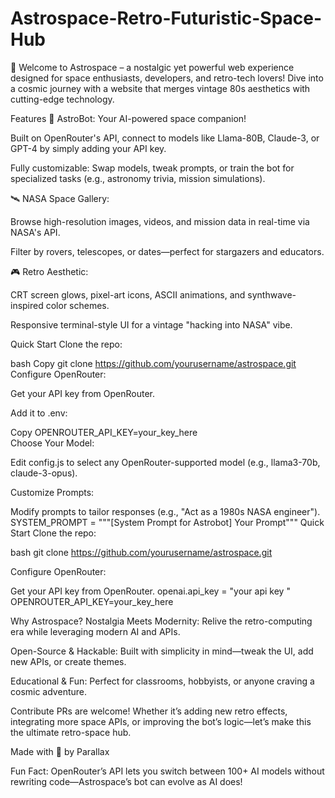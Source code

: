 # Astrospace-Retro-Futuristic-Space-Hub
🚀 Welcome to Astrospace – a nostalgic yet powerful web experience designed for space enthusiasts, developers, and retro-tech lovers! Dive into a cosmic journey with a website that merges vintage 80s aesthetics with cutting-edge technology.

Features
🤖 AstroBot: Your AI-powered space companion!

Built on OpenRouter's API, connect to models like Llama-80B, Claude-3, or GPT-4 by simply adding your API key.

Fully customizable: Swap models, tweak prompts, or train the bot for specialized tasks (e.g., astronomy trivia, mission simulations).

🛰️ NASA Space Gallery:

Browse high-resolution images, videos, and mission data in real-time via NASA's API.

Filter by rovers, telescopes, or dates—perfect for stargazers and educators.

🎮 Retro Aesthetic:

CRT screen glows, pixel-art icons, ASCII animations, and synthwave-inspired color schemes.

Responsive terminal-style UI for a vintage "hacking into NASA" vibe.

Quick Start
Clone the repo:

bash
Copy
git clone https://github.com/yourusername/astrospace.git  
Configure OpenRouter:

Get your API key from OpenRouter.

Add it to .env:

Copy
OPENROUTER_API_KEY=your_key_here  
Choose Your Model:

Edit config.js to select any OpenRouter-supported model (e.g., llama3-70b, claude-3-opus).

Customize Prompts:

Modify prompts to tailor responses (e.g., "Act as a 1980s NASA engineer").
SYSTEM_PROMPT = """[System Prompt for Astrobot]
Your Prompt"""
Quick Start
Clone the repo:

bash
git clone https://github.com/yourusername/astrospace.git  

Configure OpenRouter:

Get your API key from OpenRouter.
openai.api_key = "your api key "
OPENROUTER_API_KEY=your_key_here  

Why Astrospace?
Nostalgia Meets Modernity: Relive the retro-computing era while leveraging modern AI and APIs.

Open-Source & Hackable: Built with simplicity in mind—tweak the UI, add new APIs, or create themes.

Educational & Fun: Perfect for classrooms, hobbyists, or anyone craving a cosmic adventure.

Contribute
PRs are welcome! Whether it’s adding new retro effects, integrating more space APIs, or improving the bot’s logic—let’s make this the ultimate retro-space hub.

 Made with 🌌 by Parallax

Fun Fact: OpenRouter’s API lets you switch between 100+ AI models without rewriting code—Astrospace’s bot can evolve as AI does!
